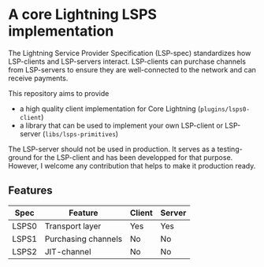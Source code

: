 # A core Lightning LSPS implementation

The Lightning Service Provider Specification (LSP-spec) standardizes how LSP-clients and LSP-servers interact. 
LSP-clients can purchase channels from LSP-servers to ensure they are well-connected to the network and can receive payments.

This repository aims to provide
- a high quality client implementation for Core Lightning (`plugins/lsps0-client`)
- a library that can be used to implement your own LSP-client or LSP-server (`libs/lsps-primitives`)

The LSP-server should not be used in production. It serves as a testing-ground for the LSP-client and has been developped for that purpose.
However, I welcome any contribution that helps to make it production ready.

## Features

| Spec     | Feature                    | Client | Server |
|----------|----------------------------|--------|--------|
| LSPS0    | Transport layer            | Yes    | Yes    |
| LSPS1    | Purchasing channels        | No     | No     |
| LSPS2    | JIT-channel                | No     | No     |

